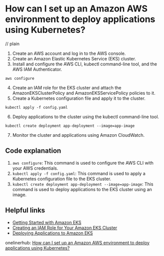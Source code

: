 # How can I set up an Amazon AWS environment to deploy applications using Kubernetes?
// plain

1. Create an AWS account and log in to the AWS console.
2. Create an Amazon Elastic Kubernetes Service (EKS) cluster.
3. Install and configure the AWS CLI, kubectl command-line tool, and the AWS IAM Authenticator.
```
aws configure
```
4. Create an IAM role for the EKS cluster and attach the AmazonEKSClusterPolicy and AmazonEKSServicePolicy policies to it.
5. Create a Kubernetes configuration file and apply it to the cluster.
```
kubectl apply -f config.yaml
```
6. Deploy applications to the cluster using the kubectl command-line tool.
```
kubectl create deployment app-deployment --image=app-image
```
7. Monitor the cluster and applications using Amazon CloudWatch.

## Code explanation


1. `aws configure`: This command is used to configure the AWS CLI with your AWS credentials.
2. `kubectl apply -f config.yaml`: This command is used to apply a Kubernetes configuration file to the EKS cluster.
3. `kubectl create deployment app-deployment --image=app-image`: This command is used to deploy applications to the EKS cluster using an image.

## Helpful links

- [Getting Started with Amazon EKS](https://docs.aws.amazon.com/eks/latest/userguide/getting-started.html)
- [Creating an IAM Role for Your Amazon EKS Cluster](https://docs.aws.amazon.com/eks/latest/userguide/create-cluster-role.html)
- [Deploying Applications to Amazon EKS](https://docs.aws.amazon.com/eks/latest/userguide/deploy-app.html)

onelinerhub: [How can I set up an Amazon AWS environment to deploy applications using Kubernetes?](https://onelinerhub.com/amazon-redshift/how-can-i-set-up-an-amazon-aws-environment-to-deploy-applications-using-kubernetes)